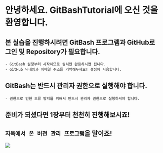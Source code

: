 # 안녕하세요. GitBashTutorial에 오신 것을 환영합니다.

## 본 실습을 진행하시려면 GitBash 프로그램과 GitHub로그인 및 Repository가 필요합니다.

    - GitBash 설정부터 시작하므로 설치만 완료하시면 됩니다.
    - GitHub 닉네임과 이메일 주소를 기억해두세요! 설정에 사용합니다.

## GitBash는 반드시 관리자 권한으로 실행해야 합니다.

    - 권한으로 인한 오류 방지를 위해서 반드시 관리자 권한으로 실행하셔야 합니다.

## 준비가 되셨다면 1장부터 천천히 진행해보시죠!

## `지옥에서 온 버전 관리 프로그램`을 말이죠!

<image src="GitBashTutorials\images\haha.png">
